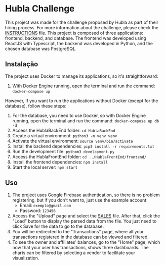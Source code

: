 # Hubla Challenge

This project was made for the challenge proposed by Hubla as part of their
hiring process. For more information about the challenge, please check the
[INSTRUCTIONS](instructions.md) file. This project is composed of three
applications: frontend, backend, and database. The frontend was developed using
ReactJS with Typescript, the backend was developed in Python, and the chosen
database was PostgreSQL.

## Instalação

The project uses Docker to manage its applications, so it's straightforward:

1. With Docker Engine running, open the terminal and run the command:
   `docker-compose up`

However, if you want to run the applications without Docker (except for the
database), follow these steps:

1. For the database, you need to use Docker, so with Docker Engine running, open
   the terminal and run the command: `docker-compose up db -d`
2. Access the HublaBackEnd folder: `cd HublaBackEnd`
3. Create a virtual environment: `python3 -m venv venv`
4. Activate the virtual environment: `source venv/bin/activate`
5. Install the backend dependencies: `pip3 install -r requirements.txt`
6. Run the development file: `python3 development.py`
7. Access the HublaFrontEnd folder: `cd ../HublaFrontEnd/frontend/`
8. Install the frontend dependencies: `npm install`
9. Start the local server: `npm start`

## Uso

1. The project uses Google Firebase authentication, so there is no problem
   registering, but if you don't want to, just use the example account:
   - Email: `exemplo@gmail.com`
   - Password: `123456`
2. Access the "Upload" page and select the [SALES](sales.txt) file. After that,
   click the "Load" button to display the parsed data from the file. You just
   need to click Save for the data to go to the database.
3. You will be redirected to the "Transactions" page, where all your
   transactions registered in the database can be viewed and filtered.
4. To see the owner and affiliates' balances, go to the "Home" page, which now
   that your user has transactions, shows three dashboards. The charts can be
   filtered by selecting a vendor to facilitate your visualization.
